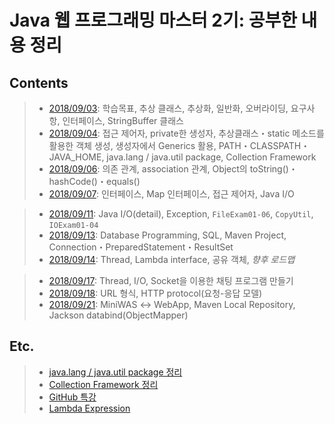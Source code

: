 # Java 웹 프로그래밍 마스터 2기: 공부한 내용 정리

## Contents

> - [2018/09/03](https://github.com/gyumin-kim/jwpm-2/blob/master/daily/180903.md): 학습목표, 추상 클래스, 추상화, 일반화, 오버라이딩, 요구사항, 인터페이스, StringBuffer 클래스
> - [2018/09/04](https://github.com/gyumin-kim/jwpm-2/blob/master/daily/180904.md): 접근 제어자, private한 생성자, 추상클래스・static 메소드를 활용한 객체 생성, 생성자에서 Generics 활용, PATH・CLASSPATH・JAVA_HOME, java.lang / java.util package, Collection Framework
> - [2018/09/06](https://github.com/gyumin-kim/jwpm-2/blob/master/daily/180906.md): 의존 관계, association 관계, Object의 toString()・hashCode()・equals()
> - [2018/09/07](https://github.com/gyumin-kim/jwpm-2/blob/master/daily/180907.md): 인터페이스, Map 인터페이스, 접근 제어자, Java I/O


> - [2018/09/11](https://github.com/gyumin-kim/jwpm-2/blob/master/daily/180911.md): Java I/O(detail), Exception, `FileExam01-06`, `CopyUtil`, `IOExam01-04`
> - [2018/09/13](https://github.com/gyumin-kim/jwpm-2/blob/master/daily/180913.md): Database Programming, SQL, Maven Project, Connection・PreparedStatement・ResultSet
> - [2018/09/14](https://github.com/gyumin-kim/jwpm-2/blob/master/daily/180914.md): Thread, Lambda interface, 공유 객체, *향후 로드맵*


> - [2018/09/17](https://github.com/gyumin-kim/jwpm-2/blob/master/daily/180917.md): Thread, I/O, Socket을 이용한 채팅 프로그램 만들기
> - [2018/09/18](https://github.com/gyumin-kim/jwpm-2/blob/master/daily/180918.md): URL 형식, HTTP protocol(요청-응답 모델)
> - [2018/09/21](https://github.com/gyumin-kim/jwpm-2/blob/master/daily/180921.md): MiniWAS ↔︎ WebApp, Maven Local Repository, Jackson databind(ObjectMapper)

## Etc.

> - [java.lang / java.util package 정리](https://github.com/gyumin-kim/JWPM-2/blob/master/etc/java.lang_java.util_package.md)
> - [Collection Framework 정리](https://github.com/gyumin-kim/JWPM-2/blob/master/etc/CollectionFramework.md)
> - [GitHub 특강](https://github.com/gyumin-kim/JWPM-2/blob/master/etc/Github_lecture.md)
> - [Lambda Expression](https://github.com/gyumin-kim/JWPM-2/blob/master/etc/LambdaExpression.md)

